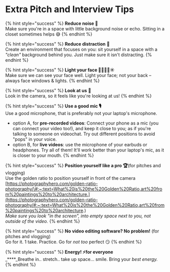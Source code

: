 # Extra Pitch and Interview Tips

{% hint style="success" %}
**Reduce noise 📣**  
Make sure you're in a space with little background noise or echo. Sitting in a closet sometimes helps 😅
{% endhint %}

{% hint style="success" %}
**Reduce distraction** 💃  
Create an environment that focuses on you: sit yourself in a space with a _"clean"_  background behind you. Just make sure it isn't distracting.
{% endhint %}

{% hint style="success" %}
**Light your face 🙍🏽‍♀️🔦☀️**  
Make sure we can see your face well. Light your face; not your back – always face windows & lights.
{% endhint %}

{% hint style="success" %}
**Look at us** 👀  
Look in the camera, so it feels like you're looking at us!
{% endhint %}

{% hint style="success" %}
**Use a good mic 🎙**  
Use a good microphone, that is preferably not your laptop's microphone.  
- option A, for **pre-recorded videos**: Connect your phone as a mic \(you can connect your video too!\), and keep it close to you; as if you're talking to someone on videochat. Try out different positions to avoid "pops" in your voice.  
- option B, for **live videos**: use the microphone of your earbuds or headphones. Try all of them! It'll work better than your laptop's mic, as it is closer to your mouth.
{% endhint %}

{% hint style="success" %}
**Position yourself like a pro 🏆**\(for pitches and vlogging\)  
Use the golden ratio to position yourself in front of the camera  
[https://photographyhero.com/golden-ratio-photography/\#:~:text=What%20is%20the%20Golden%20Ratio,art%20from%20paintings%20to%20architecture.](https://photographyhero.com/golden-ratio-photography/#:~:text=What%20is%20the%20Golden%20Ratio,art%20from%20paintings%20to%20architecture.)  
_Make sure you look "in the screen", into empty space next to you, not outside of the video._
{% endhint %}

{% hint style="success" %}
**No video editing software? No problem!** \(for pitches and vlogging\)  
Go for it. 1 take. Practice. Go for _not too_ perfect 😏
{% endhint %}

{% hint style="success" %}
**Energy! ⚡️for everyone**  
_****_Breathe in.. stretch.. take up space... smile. Bring your _best energy._
{% endhint %}

